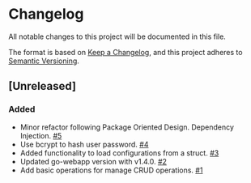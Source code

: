 # Changelog
All notable changes to this project will be documented in this file.

The format is based on [Keep a Changelog](https://keepachangelog.com/en/1.0.0/),
and this project adheres to [Semantic Versioning](https://semver.org/spec/v2.0.0.html).

## [Unreleased]

### Added
- Minor refactor following Package Oriented Design. Dependency Injection. [#5](https://github.com/marcosstupnicki/go-users/pull/5)
- Use bcrypt to hash user password. [#4](https://github.com/marcosstupnicki/go-users/pull/4)
- Added functionality to load configurations from a struct. [#3](https://github.com/marcosstupnicki/go-users/pull/3)
- Updated go-webapp version with v1.4.0. [#2](https://github.com/marcosstupnicki/go-users/pull/2)
- Add basic operations for manage CRUD operations. [#1](https://github.com/marcosstupnicki/go-users/pull/1)